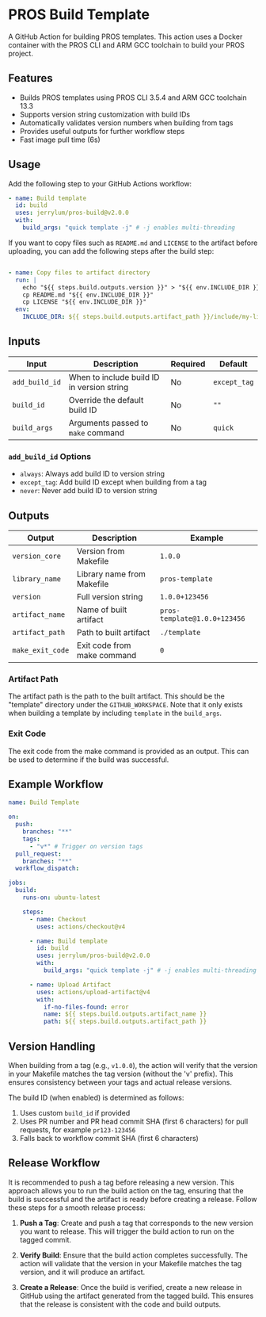 # PROS Build Template

A GitHub Action for building PROS templates. This action uses a Docker container with the PROS CLI and ARM GCC toolchain to build your PROS project.

## Features

- Builds PROS templates using PROS CLI 3.5.4 and ARM GCC toolchain 13.3
- Supports version string customization with build IDs
- Automatically validates version numbers when building from tags
- Provides useful outputs for further workflow steps
- Fast image pull time (6s)

## Usage

Add the following step to your GitHub Actions workflow:

```yaml
- name: Build template
  id: build
  uses: jerrylum/pros-build@v2.0.0
  with:
    build_args: "quick template -j" # -j enables multi-threading
```

If you want to copy files such as `README.md` and `LICENSE` to the artifact before uploading, you can add the following steps after the build step:

```yaml

- name: Copy files to artifact directory
  run: |
    echo "${{ steps.build.outputs.version }}" > "${{ env.INCLUDE_DIR }}/VERSION"
    cp README.md "${{ env.INCLUDE_DIR }}"
    cp LICENSE "${{ env.INCLUDE_DIR }}"
  env:
    INCLUDE_DIR: ${{ steps.build.outputs.artifact_path }}/include/my-library
```

## Inputs

| Input | Description | Required | Default |
|-------|-------------|----------|---------|
| `add_build_id` | When to include build ID in version string | No | `except_tag` |
| `build_id` | Override the default build ID | No | `""` |
| `build_args` | Arguments passed to `make` command | No | `quick` |

### `add_build_id` Options
- `always`: Always add build ID to version string
- `except_tag`: Add build ID except when building from a tag
- `never`: Never add build ID to version string

## Outputs

| Output | Description | Example |
|--------|-------------|---------|
| `version_core` | Version from Makefile | `1.0.0` |
| `library_name` | Library name from Makefile | `pros-template` |
| `version` | Full version string | `1.0.0+123456` |
| `artifact_name` | Name of built artifact | `pros-template@1.0.0+123456` |
| `artifact_path` | Path to built artifact | `./template` |
| `make_exit_code` | Exit code from make command | `0` |

### Artifact Path

The artifact path is the path to the built artifact. This should be the "template" directory under the `GITHUB_WORKSPACE`. Note that it only exists when building a template by including `template` in the `build_args`.

### Exit Code

The exit code from the make command is provided as an output. This can be used to determine if the build was successful.

## Example Workflow

```yaml
name: Build Template

on:
  push:
    branches: "**"
    tags:
      - "v*" # Trigger on version tags
  pull_request:
    branches: "**"
  workflow_dispatch:

jobs:
  build:
    runs-on: ubuntu-latest

    steps:
      - name: Checkout
        uses: actions/checkout@v4

      - name: Build template
        id: build
        uses: jerrylum/pros-build@v2.0.0
        with:
          build_args: "quick template -j" # -j enables multi-threading

      - name: Upload Artifact
        uses: actions/upload-artifact@v4
        with:
          if-no-files-found: error
          name: ${{ steps.build.outputs.artifact_name }}
          path: ${{ steps.build.outputs.artifact_path }}
```

## Version Handling

When building from a tag (e.g., `v1.0.0`), the action will verify that the version in your Makefile matches the tag version (without the 'v' prefix). This ensures consistency between your tags and actual release versions.

The build ID (when enabled) is determined as follows:
1. Uses custom `build_id` if provided
2. Uses PR number and PR head commit SHA (first 6 characters) for pull requests, for example `pr123-123456`
3. Falls back to workflow commit SHA (first 6 characters)

## Release Workflow

It is recommended to push a tag before releasing a new version. This approach allows you to run the build action on the tag, ensuring that the build is successful and the artifact is ready before creating a release. Follow these steps for a smooth release process:

1. **Push a Tag**: Create and push a tag that corresponds to the new version you want to release. This will trigger the build action to run on the tagged commit.

2. **Verify Build**: Ensure that the build action completes successfully. The action will validate that the version in your Makefile matches the tag version, and it will produce an artifact.

3. **Create a Release**: Once the build is verified, create a new release in GitHub using the artifact generated from the tagged build. This ensures that the release is consistent with the code and build outputs.
